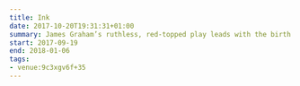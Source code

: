 ```yaml
---
title: Ink
date: 2017-10-20T19:31:31+01:00
summary: James Graham’s ruthless, red-topped play leads with the birth of this country’s most influential newspaper – when a young and rebellious Rupert Murdoch asked the impossible and launched its first editor’s quest, against all odds, to give the people what they want.
start: 2017-09-19
end: 2018-01-06
tags:
- venue:9c3xgv6f+35
---
```

